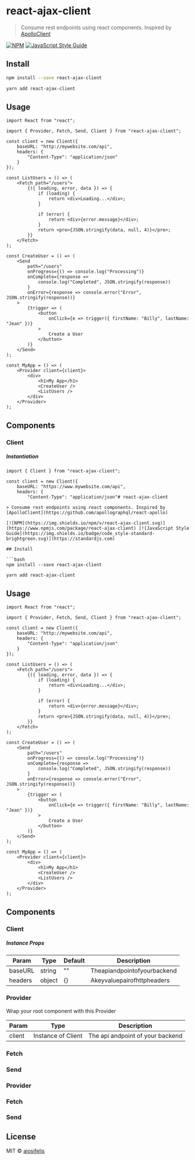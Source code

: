 # react-ajax-client

> Consume rest endpoints using react components. Inspired by [ApolloClient](https://github.com/apollographql/react-apollo)

[![NPM](https://img.shields.io/npm/v/react-ajax-client.svg)](https://www.npmjs.com/package/react-ajax-client) [![JavaScript Style Guide](https://img.shields.io/badge/code_style-standard-brightgreen.svg)](https://standardjs.com)

## Install

```bash
npm install --save react-ajax-client
```

```bash
yarn add react-ajax-client
```

## Usage

```tsx
import React from "react";

import { Provider, Fetch, Send, Client } from "react-ajax-client";

const client = new Client({
    baseURL: "http://mywebsite.com/api",
    headers: {
        "Content-Type": "application/json"
    }
});

const ListUsers = () => (
    <Fetch path="/users">
        {({ loading, error, data }) => {
            if (loading) {
                return <div>Loading...</div>;
            }

            if (error) {
                return <div>{error.message}</div>;
            }
            return <pre>{JSON.stringify(data, null, 4)}</pre>;
        }}
    </Fetch>
);

const CreateUser = () => (
    <Send
        path="/users"
        onProgress={() => console.log("Processing")}
        onComplete={response =>
            console.log("Completed", JSON.stringify(response))
        }
        onError={response => console.error("Error", JSON.stringify(response))}
    >
        {trigger => (
            <button
                onClick={e => trigger({ firstName: "Billy", lastName: "Jean" })}
            >
                Create a User
            </button>
        )}
    </Send>
);

const MyApp = () => (
    <Provider client={client}>
        <div>
            <h1>My App</h1>
            <CreateUser />
            <ListUsers />
        </div>
    </Provider>
);
```

## Components

### Client

##### Instantiation

````tsx
import { Client } from "react-ajax-client";

const client = new Client({
    baseURL: "https://www.mywebsite.com/api",
    headers: {
        "Content-Type": "application/json"# react-ajax-client

> Consume rest endpoints using react components. Inspired by [ApolloClient](https://github.com/apollographql/react-apollo)

[![NPM](https://img.shields.io/npm/v/react-ajax-client.svg)](https://www.npmjs.com/package/react-ajax-client) [![JavaScript Style Guide](https://img.shields.io/badge/code_style-standard-brightgreen.svg)](https://standardjs.com)

## Install

```bash
npm install --save react-ajax-client
````

```bash
yarn add react-ajax-client
```

## Usage

```tsx
import React from "react";

import { Provider, Fetch, Send, Client } from "react-ajax-client";

const client = new Client({
    baseURL: "http://mywebsite.com/api",
    headers: {
        "Content-Type": "application/json"
    }
});

const ListUsers = () => (
    <Fetch path="/users">
        {({ loading, error, data }) => {
            if (loading) {
                return <div>Loading...</div>;
            }

            if (error) {
                return <div>{error.message}</div>;
            }
            return <pre>{JSON.stringify(data, null, 4)}</pre>;
        }}
    </Fetch>
);

const CreateUser = () => (
    <Send
        path="/users"
        onProgress={() => console.log("Processing")}
        onComplete={response =>
            console.log("Completed", JSON.stringify(response))
        }
        onError={response => console.error("Error", JSON.stringify(response))}
    >
        {trigger => (
            <button
                onClick={e => trigger({ firstName: "Billy", lastName: "Jean" })}
            >
                Create a User
            </button>
        )}
    </Send>
);

const MyApp = () => (
    <Provider client={client}>
        <div>
            <h1>My App</h1>
            <CreateUser />
            <ListUsers />
        </div>
    </Provider>
);
```

## Components

### Client

##### Instance Props

| Param   | Type   | Default | Description                 |
| ------- | ------ | ------- | --------------------------- |
| baseURL | string | ""      | Theapiandpointofyourbackend |
| headers | object | {}      | Akeyvaluepairofhttpheaders  |

### Provider

Wrap your root component with this Provider

| Param  | Type               | Description                      |
| ------ | ------------------ | -------------------------------- |
| client | Instance of Client | The api andpoint of your backend |

### Fetch

### Send

### Provider

### Fetch

### Send

## License

MIT © [aiosifelis](https://github.com/aiosifelis)

```

```

